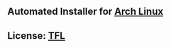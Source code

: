 ## Automated Installer for [Arch Linux](https://www.archlinux.org)
## License: [TFL](https://github.com/nic0lae/TrueFreeLicense)